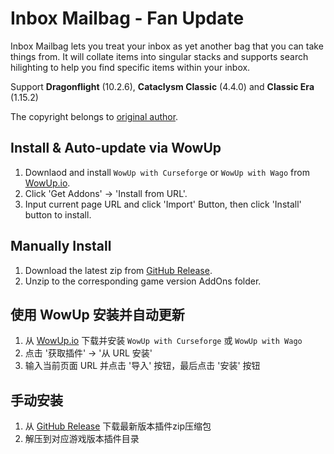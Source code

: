 # Inbox Mailbag - Fan Update
Inbox Mailbag lets you treat your inbox as yet another bag that you can take things from. It will collate items into singular stacks and supports search hilighting to help you find specific items within your inbox.

Support **Dragonflight** (10.2.6), **Cataclysm Classic** (4.4.0) and **Classic Era** (1.15.2) 

The copyright belongs to [original author](https://www.curseforge.com/wow/addons/inbox-mailbag).

## Install & Auto-update via WowUp

1. Downlaod and install `WowUp with Curseforge` or `WowUp with Wago` from [WowUp.io](https://wowup.io/).
2. Click 'Get Addons' -> 'Install from URL'.
3. Input current page URL and click 'Import' Button, then click 'Install' button to install.

## Manually Install

1. Download the latest zip from [GitHub Release](https://github.com/Witnesscm/InboxMailBag/releases).
2. Unzip to the corresponding game version AddOns folder.

## 使用 WowUp 安装并自动更新

1. 从 [WowUp.io](https://wowup.io/) 下载并安装 `WowUp with Curseforge` 或 `WowUp with Wago`
2. 点击 '获取插件' -> '从 URL 安装'
2. 输入当前页面 URL 并点击 '导入' 按钮，最后点击 '安装' 按钮

## 手动安装

1. 从 [GitHub Release](https://github.com/Witnesscm/InboxMailBag/releases) 下载最新版本插件zip压缩包
2. 解压到对应游戏版本插件目录
